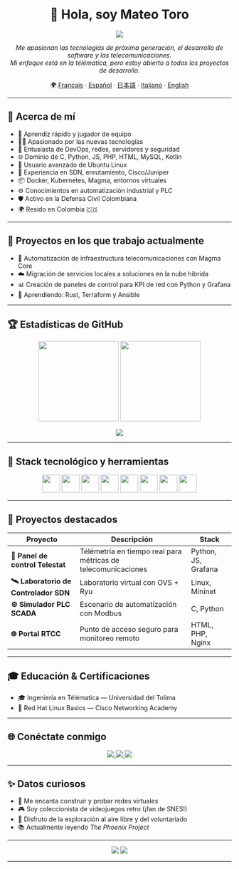 <h1 align="center">👋 Hola, soy Mateo Toro</h1>

<p align="center">
  <img src="https://readme-typing-svg.herokuapp.com?font=Poppins&color=58A6FF&center=true&vCenter=true&lines=ingeniero+en+Télématica+%7C+Apasionado+por+Dev;Amante+de+Linux+%7C+Explorador+Fullstack;Siempre+aprendiendo+🚀" />
</p>

<p align="center">
  <em>Me apasionan las tecnologías de próxima generación, el desarrollo de software y las telecomunicaciones.<br>
  Mi enfoque está en la télématica, pero estoy abierto a todos los proyectos de desarrollo.</em>
</p>

<p align="center">
  🌍 <a href="/docs/readme_fr.md">Français</a> · 
  <a href="/docs/readme_es.md">Español</a> · 
  <a href="/docs/readme_ja.md">日本語</a> · 
  <a href="/docs/readme_it.md">Italiano</a> · 
  <a href="https://github.com/mgodll">English</a>
</p>

---

## 🔎 Acerca de mí

- 🚀 Aprendiz rápido y jugador de equipo  
- 👨‍💻 Apasionado por las nuevas tecnologías  
- 🔐 Entusiasta de DevOps, redes, servidores y seguridad  
- 🌐 Dominio de C, Python, JS, PHP, HTML, MySQL, Kotlin  
- 🐧 Usuario avanzado de Ubuntu Linux  
- 📡 Experiencia en SDN, enrutamiento, Cisco/Juniper  
- 📦 Docker, Kubernetes, Magma, entornos virtuales  
- ⚙️ Conocimientos en automatización industrial y PLC  
- 🛡️ Activo en la Defensa Civil Colombiana  
- 🌍 Resido en Colombia 🇨🇴  

---

## 🎯 Proyectos en los que trabajo actualmente

- 🚧 Automatización de infraestructura telecomunicaciones con Magma Core  
- ☁️ Migración de servicios locales a soluciones en la nube híbrida  
- 📊 Creación de paneles de control para KPI de red con Python y Grafana  
- 🧠 Aprendiendo: Rust, Terraform y Ansible

---

## 🏆 Estadísticas de GitHub

<p align="center">
  <img src="https://github-readme-stats.vercel.app/api?username=mgodll&show_icons=true&theme=radical&border_radius=10" height="180"/>
  <img src="https://github-readme-streak-stats.herokuapp.com?user=mgodll&theme=radical&border_radius=10" height="180"/>
</p>

<p align="center">
  <img src="https://github-profile-summary-cards.vercel.app/api/cards/profile-details?username=mgodll&theme=tokyonight" />
</p>

---

## 🧰 Stack tecnológico y herramientas

<p align="center">
  <img src="https://cdn.jsdelivr.net/gh/devicons/devicon/icons/python/python-original.svg" width="40" />
  <img src="https://cdn.jsdelivr.net/gh/devicons/devicon/icons/docker/docker-original.svg" width="40" />
  <img src="https://cdn.jsdelivr.net/gh/devicons/devicon/icons/javascript/javascript-original.svg" width="40" />
  <img src="https://cdn.jsdelivr.net/gh/devicons/devicon/icons/kubernetes/kubernetes-plain.svg" width="40" />
  <img src="https://cdn.jsdelivr.net/gh/devicons/devicon/icons/linux/linux-original.svg" width="40" />
  <img src="https://cdn.jsdelivr.net/gh/devicons/devicon/icons/html5/html5-original.svg" width="40" />
  <img src="https://cdn.jsdelivr.net/gh/devicons/devicon/icons/mysql/mysql-original.svg" width="40" />
  <img src="https://cdn.jsdelivr.net/gh/devicons/devicon/icons/c/c-original.svg" width="40" />
</p>

---

## 🧩 Proyectos destacados

| Proyecto | Descripción | Stack |
|--------|-------------|-------|
| **📡 Panel de control Telestat** | Télémetría en tiempo real para métricas de telecomunicaciones | Python, JS, Grafana |
| **🛰️ Laboratorio de Controlador SDN** | Laboratorio virtual con OVS + Ryu | Linux, Mininet |
| **⚙️ Simulador PLC SCADA** | Escenario de automatización con Modbus | C, Python |
| **🌐 Portal RTCC** | Punto de acceso seguro para monitoreo remoto | HTML, PHP, Nginx |

---

## 🎓 Educación & Certificaciones

- 🎓 Ingeniería en Télématica — Universidad del Tolima
- 🧪 Red Hat Linux Basics — Cisco Networking Academy

---

## 🌐 Conéctate conmigo

<p align="center">
  <a href="https://linkedin.com/in/mateo-toro-rodriguez-3799b624a">
    <img src="https://img.shields.io/badge/LinkedIn-blue?style=for-the-badge&logo=linkedin" />
  </a>
  <a href="https://fb.com/mateotororodriguez">
    <img src="https://img.shields.io/badge/Facebook-1877F2?style=for-the-badge&logo=facebook&logoColor=white" />
  </a>
  <a href="https://instagram.com/mgodll_99">
    <img src="https://img.shields.io/badge/Instagram-E4405F?style=for-the-badge&logo=instagram&logoColor=white" />
  </a>
</p>

---

## ✨ Datos curiosos

- 🔭 Me encanta construir y probar redes virtuales  
- 🎮 Soy coleccionista de videojuegos retro (¡fan de SNES!)  
- 🧗 Disfruto de la exploración al aire libre y del voluntariado  
- 📚 Actualmente leyendo *The Phoenix Project*

---

<p align="center">
  <img src="https://komarev.com/ghpvc/?username=mgodll&label=Vistas+de+perfil&color=blueviolet&style=flat" />
  <img src="https://img.shields.io/github/followers/mgodll?label=Followers&style=social" />
</p>

---
